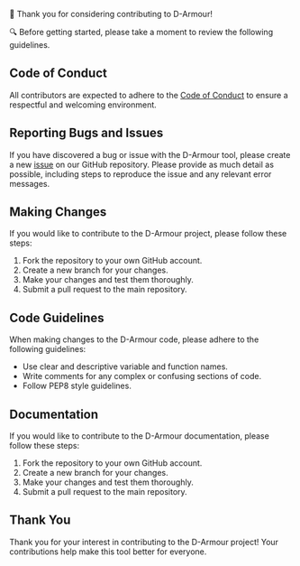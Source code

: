 👋 Thank you for considering contributing to D-Armour!

🔍 Before getting started, please take a moment to review the following guidelines.

## Code of Conduct

All contributors are expected to adhere to the [Code of Conduct](CODE_OF_CONDUCT.md) to ensure a respectful and welcoming environment.

## Reporting Bugs and Issues

If you have discovered a bug or issue with the D-Armour tool, please create a new [issue](https://github.com/username/D-Armour/issues/new/choose) on our GitHub repository. Please provide as much detail as possible, including steps to reproduce the issue and any relevant error messages.

## Making Changes

If you would like to contribute to the D-Armour project, please follow these steps:

1.  Fork the repository to your own GitHub account.
2.  Create a new branch for your changes.
3.  Make your changes and test them thoroughly.
4.  Submit a pull request to the main repository.

## Code Guidelines

When making changes to the D-Armour code, please adhere to the following guidelines:

-   Use clear and descriptive variable and function names.
-   Write comments for any complex or confusing sections of code.
-   Follow PEP8 style guidelines.

## Documentation

If you would like to contribute to the D-Armour documentation, please follow these steps:

1.  Fork the repository to your own GitHub account.
2.  Create a new branch for your changes.
3.  Make your changes and test them thoroughly.
4.  Submit a pull request to the main repository.

## Thank You

Thank you for your interest in contributing to the D-Armour project! Your contributions help make this tool better for everyone.